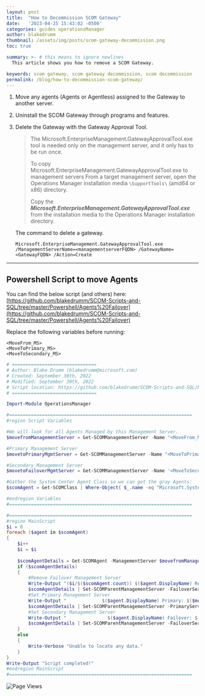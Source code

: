 ```yaml
---
layout: post
title:  "How to Decommission SCOM Gateway"
date:   '2023-04-25 15:43:02 -0500'
categories: guides operationsManager
author: blakedrumm
thumbnail: /assets/img/posts/scom-gateway-decommission.png
toc: true

summary: >- # this means to ignore newlines
  This article shows you how to remove a SCOM Gateway.

keywords: scom gateway, scom gateway decommission, scom decommission
permalink: /blog/how-to-decommission-scom-gateway/
---
```


1. Move any agents (Agents or Agentless) assigned to the Gateway to another server.

2. Uninstall the SCOM Gateway through programs and features.

3. Delete the Gateway with the Gateway Approval Tool.

    > The Microsoft.EnterpriseManagement.GatewayApprovalTool.exe tool is needed only on the management server, and it only has to be run once.
    >
    > To copy Microsoft.EnterpriseManagement.GatewayApprovalTool.exe to management servers
    > From a target management server, open the Operations Manager installation media `\SupportTools\` (amd64 or x86) directory.
    >
    > Copy the ***Microsoft.EnterpriseManagement.GatewayApprovalTool.exe*** from the installation media to the Operations Manager installation directory.

    The command to delete a gateway.
    ```
    Microsoft.EnterpriseManagement.GatewayApprovalTool.exe /ManagementServerName=<managementserverFQDN> /GatewayName=<GatewayFQDN> /Action=Create
    ```
---

## Powershell Script to move Agents

You can find the below script (and others) here: [https://github.com/blakedrumm/SCOM-Scripts-and-SQL/tree/master/Powershell/Agents%20Failover](https://github.com/blakedrumm/SCOM-Scripts-and-SQL/tree/master/Powershell/Agents%20Failover)


Replace the following variables before running:
```
<MoveFrom_MS>
<MoveToPrimary_MS>
<MoveToSecondary_MS>
```

```powershell
# ===============================
# Author: Blake Drumm (blakedrumm@microsoft.com)
# Created: September 30th, 2022
# Modified: September 30th, 2022
# Script location: https://github.com/blakedrumm/SCOM-Scripts-and-SQL/blob/master/Powershell/Agents%20Failover/Move-ListofAgents.ps1
# ===============================

Import-Module OperationsManager

#===================================================================
#region Script Variables

#We will look for all Agents Managed by this Management Server.
$movefromManagementServer = Get-SCOMManagementServer -Name "<MoveFrom_MS>"

#Primary Management Server
$movetoPrimaryMgmtServer = Get-SCOMManagementServer -Name "<MoveToPrimary_MS>"

#Secondary Management Server
$movetoFailoverMgmtServer = Get-SCOMManagementServer -Name '<MoveToSecondary_MS>'

#Gather the System Center Agent Class so we can get the gray Agents:
$scomAgent = Get-SCOMClass | Where-Object{ $_.name -eq "Microsoft.SystemCenter.Agent" } | Get-SCOMClassInstance

#endregion Variables
#===================================================================

#===================================================================
#region MainScript
$i = 0
foreach ($agent in $scomAgent)
{
	$i++
	$i = $i
	
	$scomAgentDetails = Get-SCOMAgent -ManagementServer $movefromManagementServer | Where { $_.DisplayName -match $agent.DisplayName }
	if ($scomAgentDetails)
	{
		#Remove Failover Management Server
		Write-Output "($i/$($scomAgent.count)) $($agent.DisplayName) Removing Failover: $($movetoFailoverMgmtServer.DisplayName)`n`n"
		$scomAgentDetails | Set-SCOMParentManagementServer -FailoverServer $null | Out-Null
		#Set Primary Management Server
		Write-Output "             $($agent.DisplayName) Primary: $($movefromManagementServer.DisplayName) -> $($movetoPrimaryMgmtServer.DisplayName)"
		$scomAgentDetails | Set-SCOMParentManagementServer -PrimaryServer $movetoPrimaryMgmtServer | Out-Null
		#Set Secondary Management Server
		Write-Output "               $($agent.DisplayName) Failover: $($movetoFailoverMgmtServer.DisplayName)`n`n"
		$scomAgentDetails | Set-SCOMParentManagementServer -FailoverServer $movetoFailoverMgmtServer | Out-Null
	}
	else
	{
		Write-Verbose "Unable to locate any data."
	}
}
Write-Output "Script completed!"
#endregion MainScript
#===================================================================
```

![Page Views](https://counter.blakedrumm.com/count/tag.svg?url=blakedrumm.com/blog/how-to-decommission-scom-gateway/)

<!--
Having trouble with Pages? Check out our [documentation](https://docs.github.com/categories/github-pages-basics/) or [contact support](https://support.github.com/contact) and we’ll help you sort it out.

Tip:
To add auto-size pictures:
![/assets/img/posts/example.jpg](/assets/img/posts/example.jpg){:class="img-fluid"}
-->
